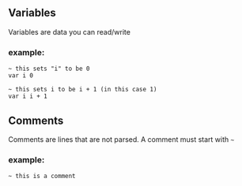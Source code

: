 ## Variables
Variables are data you can read/write
### example:
```
~ this sets "i" to be 0
var i 0

~ this sets i to be i + 1 (in this case 1)
var i i + 1
```

## Comments
Comments are lines that are not parsed. A comment must start with `~`
### example:
```
~ this is a comment
```